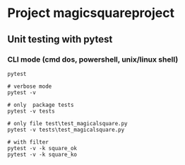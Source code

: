 # Project magicsquareproject

## Unit testing with pytest
### CLI mode (cmd dos, powershell, unix/linux shell)
```
pytest

# verbose mode
pytest -v

# only  package tests
pytest -v tests

# only file test\test_magicalsquare.py
pytest -v tests\test_magicalsquare.py

# with filter
pytest -v -k square_ok
pytest -v -k square_ko
```
